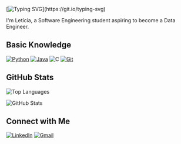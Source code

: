 [![Typing SVG](https://readme-typing-svg.herokuapp.com/?color=2EC0F7FF&size=35&center=true&vCenter=true&width=1000&repeat=false&lines=Hello+World!)](https://git.io/typing-svg)

I'm Letícia, a Software Engineering student aspiring to become a Data Engineer.

## Basic Knowledge
[![Python](https://skillicons.dev/icons?i=python)](https://www.python.org/)
[![Java](https://skillicons.dev/icons?i=java&theme=light)](https://www.java.com/pt-BR/)
![C](https://skillicons.dev/icons?i=c)
[![Git](https://skillicons.dev/icons?i=git)](https://git-scm.com/)

## GitHub Stats
![Top Languages](https://github-readme-stats.vercel.app/api/top-langs/?username=leticiagaliza&theme=react&show_icons=true&hide_border=false&layout=compact)

![GitHub Stats](https://github-readme-stats.vercel.app/api?username=leticiagaliza&theme=react&show_icons=true&hide_border=false&count_private=true)

## Connect with Me
[![LinkedIn](https://skillicons.dev/icons?i=linkedin)](https://www.linkedin.com/in/letícia-monteiro-87449a277/)
[![Gmail](https://skillicons.dev/icons?i=gmail)](mailto:leticia.galizaa@gmail.com)

